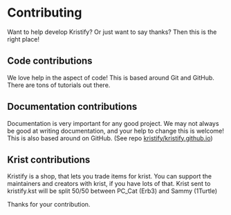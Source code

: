 # Contributing

Want to help develop Kristify? Or just want to say thanks? Then this is the right place!

## Code contributions

We love help in the aspect of code! This is based around Git and GitHub. There are tons of tutorials out there.

## Documentation contributions

Documentation is very important for any good project. We may not always be good at writing documentation, and your help to change this is welcome!
This is also based around on GitHub. (See repo [kristify/kristify.github.io](https://github.com/Kristify/kristify.github.io/))

## Krist contributions

Kristify is a shop, that lets you trade items for krist. You can support the maintainers and creators with krist, if you have lots of that.
Krist sent to kristify.kst will be split 50/50 between PC_Cat (Erb3) and Sammy (1Turtle)

Thanks for your contribution.
